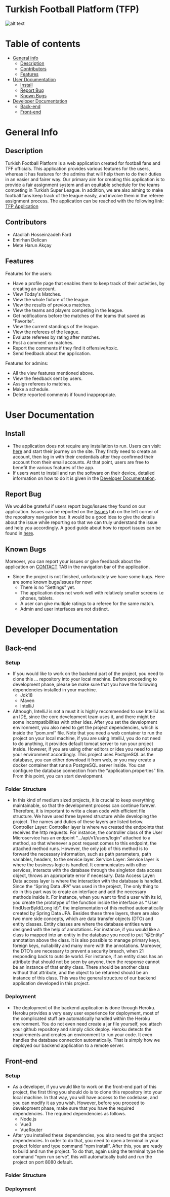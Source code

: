 # Turkish Football Platform (TFP) 
![alt text](https://github.com/SU-CS308-22FA/Team-41-Frontend/blob/main/src/assets/tfpLogo.png "Logo Title Text 1") 
# Table of contents
* [General info](#general-info)
  * [Description](#description)
  * [Contributors](#contributors)
  * [Features](#features)
* [User Documentation](#user-documentation)
  * [Install](#install)
  * [Report Bug](#report-bug)
  * [Known Bugs](#known-bugs)
* [Developer Documentation](#developer-documentation)
  * [Back-end](#back-end)
  * [Front-end](#front-end)


# General Info

## Description

Turkish Football Platform is a web application created for football fans and TFF officials. This application provides various features for the users, whereas it has features for the admins that will help them to do their duties in an easier and fairer way. Our primary aim for creating this application is to provide a fair assignment system and an equitable schedule for the teams competing in Turkish Super League. In addition, we are also aiming to make football fans keep track of the league easily, and involve them in the referee assignment process. The application can be reached with the following link: [TFP Application]( https://su-cs308-22fa.github.io/Team-41-Frontend/ )

## Contributors
- Ataollah Hosseinzadeh Fard
- Emirhan Delican
- Mete Harun Akçay

## Features
Features for the users:
- Have a profile page that enables them to keep track of their activities, by creating an account.
- View Today's Matches.
- View the whole fixture of the league.
- View the results of previous matches.
- View the teams and players competing in the league.
- Get notifications before the matches of the teams that saved as "Favorite".
- View the current standings of the league.
- View the referees of the league.
- Evaluate referees by rating after matches.
- Post a comment on matches.
- Report the comments if they find it offensive/toxic.
- Send feedback about the application.


Features for admins:
- All the view features mentioned above.
- View the feedback sent by users.
- Assign referees to matches.
- Make a schedule.
- Delete reported comments if found inappropriate.

# User Documentation
## Install
- The application does not require any installation to run. Users can visit: [here]( https://su-cs308-22fa.github.io/Team-41-Frontend/ ) and start their journey on the site. They firstly need to create an account, then log in with their credentials after they confirmed their account from their email accounts. At that point, users are free to benefit the various features of the app.
- If users want to install and run the software on their device, detalied information on how to do it is given in the [Developer Documentation](#developer-documentation). 
## Report Bug
We would be grateful if users report bugs/issues they found on our application. Issues can be reported on the [Issues](https://github.com/SU-CS308-22FA/Team-41-Frontend/issues) tab on the left corner of the repository navigation bar. It would be a good idea to give the details about the issue while reporting so that we can truly understand the issue and help you accordingly. A good guide about how to report issues can be found in [here]( https://bugzilla.mozilla.org/page.cgi?id=bug-writing.html).
## Known Bugs
Moreover, you can report your issues or give feedback about the application on [CONTACT](https://su-cs308-22fa.github.io/Team-41-Frontend/feedback) TAB in the navigation bar of the application.
- Since the project is not finished, unfortunately we have some bugs. Here are some known bugs/issues for now:
  - There is no "Settings" yet.
  - The application does not work well with relatively smaller screens i.e phones, tablets.
  - A user can give multiple ratings to a referee for the same match.
  - Admin and user interfaces are not distinct.
 
# Developer Documentation
## Back-end
### Setup
- If you would like to work on the backend part of the project, you need to clone this … repository into your local machine. Before proceeding to development phase, please be make sure that you have the following dependencies installed in your machine.
  -	Jdk18
  -	Maven
  -	IntelliJ
- Although, IntelliJ is not a must it is highly recommended to use IntelliJ as an IDE, since the core development team uses it, and there might be some incompatibilities with other ides. After you set the development environment, you also need to get the project dependencies, which is inside the “pom.xml” file. Note that you need a web container to run the project on your local machine, if you are using IntelliJ, you do not need to do anything, it provides default tomcat server to run your project inside. However, if you are using other editors or ides you need to setup your environment accordingly. This project uses PostgreSQL as the database, you can either download it from web, or you may create a docker container that runs a PostgreSQL server inside. You can configure the database connection from the “application.properties” file. From this point, you can start development.
### Folder Structure
- In this kind of medium sized projects, it is crucial to keep everything maintainable, so that the development process can continue forever. Therefore, it is important to write a clean code with efficient file structure. We have used three layered structure while developing the project. The names and duties of these layers are listed below. Controller Layer: Controller layer is where we created the endpoints that receives the http requests. For instance, the controller class of the User Microservice has an endpoint “…/api/v1/users/login” attached to a method, so that whenever a post request comes to this endpoint, the attached method runs. However, the only job of this method is to forward the necessary information, such as path parameters, path variables, headers, to the service layer. Service Layer: Service layer is where the business logic is handled. It communicates with other services, interacts with the database through the singleton data access object, throws an appropriate error if necessary. Data Access Layer: Data access layer is where the interaction with the database is handled. Since the “Spring Data JPA” was used in the project, The only thing to do in this part was to create an interface and add the necessary methods inside it. For instance, when you want to find a user with its id, you create the prototype of the function inside the interface as “ User findUserById(Long id)”, the implementation of this method automatically created by Spring Data JPA. Besides these three layers, there are also two more side concepts, which are data transfer objects (DTO) and entity classes. Entity classes are where the database entities were designed with the help of annotations. For instance, if you would like a class to mapped into an entity in the database you need to put “@Entity” annotation above the class. It is also possible to manage primary keys, foreign keys, nullability and many more with the annotations. Moreover, the DTO’s are necessary to prevent a security breach, when 21 responding back to outside world. For instance, if an entity class has an attribute that should not be seen by anyone, then the response cannot be an instance of that entity class. There should be another class without that attribute, and the object to be returned should be an instance of this class. This was the general structure of our backend application developed in this project.

### Deployment
- The deployment of the backend application is done through Heroku. Heroku provides a very easy user experience for deployment, most of the complicated stuff are automatically handled within the Heroku environment. You do not even need create a jar file yourself, you attach your github repository and simply click deploy. Heroku detects the requirements and creates an environment to run your code. It even handles the database connection automatically. That is simply how we deployed our backend application to a remote server.

## Front-end
### Setup
- As a developer, if you would like to work on the front-end part of this project, the first thing you should do is to clone this repository into your local machine. In that way, you will have access to the codebase, and you can modify it as you wish. However, before you proceed to development phase, make sure that you have the required dependencies. The required dependencies as follows.
  -	Node.js
  -	Vue3
  -	VueRouter
- After you installed these dependencies, you also need to get the project dependencies. In order to do that, you need to open a terminal in your project folder and type command “npm install”. After this, you are ready to build and run the project. To do that, again using the terminal type the command “npm run serve”, this will automatically build and run the project on port 8080 default. 

### Folder Structure


### Deployment 

